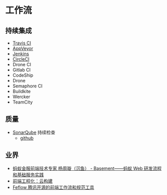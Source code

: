 # 工作流

## 持续集成

- [Travis CI](https://travis-ci.com/)
- [AppVeyor](https://www.appveyor.com/)
- [Jenkins](https://jenkins.io/)
- [CircleCI](https://circleci.com/)
- Drone CI
- Gitlab CI
- CodeShip
- Drone
- Semaphore CI
- Buildkite
- Wercker
- TeamCity

## 质量

- [SonarQube](https://www.sonarqube.org/) 持续检查
  - [github](https://github.com/SonarSource/sonarqube)

## 业界

- [蚂蚁金服前端技术专家 杨周璇（沉鱼） - Basement——蚂蚁 Web 研发流程和基础服务实践](https://myslide.cn/slides/4708#page_top)
- [前端工程化：云构建](http://taobaofed.org/blog/2016/01/29/fe-engineering-width-cloud-build/)
- [Feflow 腾讯开源的前端工作流和规范工具](https://github.com/feflow/feflow/wiki/Feflow-%E8%85%BE%E8%AE%AF%E5%BC%80%E6%BA%90%E7%9A%84%E5%89%8D%E7%AB%AF%E5%B7%A5%E4%BD%9C%E6%B5%81%E5%92%8C%E8%A7%84%E8%8C%83%E5%B7%A5%E5%85%B7)
